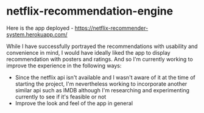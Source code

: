 # netflix-recommendation-engine

Here is the app deployed - https://netflix-recommender-system.herokuapp.com/

While I have successfully portrayed the recommendations with usability and convenience in mind, I would have ideally liked the app to display recommendation with posters and ratings. And so I'm currently working to improve the experience in the following ways:
- Since the netflix api isn't available and I wasn't aware of it at the time of starting the project, I'm nevertheless working to incorporate another similar api such as IMDB although I'm researching and experimenting currently to see if it's feasible or not
- Improve the look and feel of the app in general




